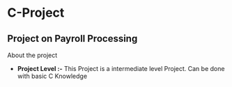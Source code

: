 # C-Project
## Project on  **Payroll Processing**

About the project
- **Project Level :-** This Project is a intermediate level Project. Can be done with basic C Knowledge
